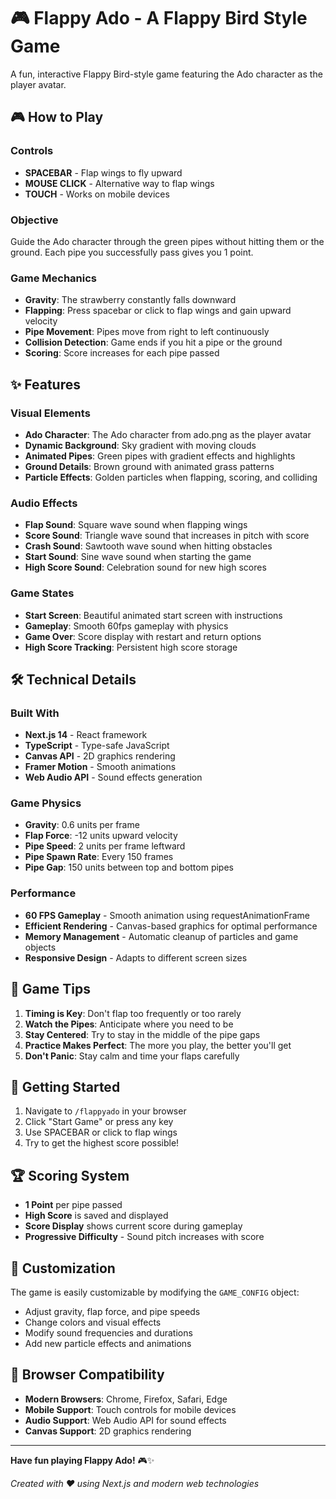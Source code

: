 # 🎮 Flappy Ado - A Flappy Bird Style Game

A fun, interactive Flappy Bird-style game featuring the Ado character as the player avatar.

## 🎮 How to Play

### Controls
- **SPACEBAR** - Flap wings to fly upward
- **MOUSE CLICK** - Alternative way to flap wings
- **TOUCH** - Works on mobile devices

### Objective
Guide the Ado character through the green pipes without hitting them or the ground. Each pipe you successfully pass gives you 1 point.

### Game Mechanics
- **Gravity**: The strawberry constantly falls downward
- **Flapping**: Press spacebar or click to flap wings and gain upward velocity
- **Pipe Movement**: Pipes move from right to left continuously
- **Collision Detection**: Game ends if you hit a pipe or the ground
- **Scoring**: Score increases for each pipe passed

## ✨ Features

### Visual Elements
- **Ado Character**: The Ado character from ado.png as the player avatar
- **Dynamic Background**: Sky gradient with moving clouds
- **Animated Pipes**: Green pipes with gradient effects and highlights
- **Ground Details**: Brown ground with animated grass patterns
- **Particle Effects**: Golden particles when flapping, scoring, and colliding

### Audio Effects
- **Flap Sound**: Square wave sound when flapping wings
- **Score Sound**: Triangle wave sound that increases in pitch with score
- **Crash Sound**: Sawtooth wave sound when hitting obstacles
- **Start Sound**: Sine wave sound when starting the game
- **High Score Sound**: Celebration sound for new high scores

### Game States
- **Start Screen**: Beautiful animated start screen with instructions
- **Gameplay**: Smooth 60fps gameplay with physics
- **Game Over**: Score display with restart and return options
- **High Score Tracking**: Persistent high score storage

## 🛠️ Technical Details

### Built With
- **Next.js 14** - React framework
- **TypeScript** - Type-safe JavaScript
- **Canvas API** - 2D graphics rendering
- **Framer Motion** - Smooth animations
- **Web Audio API** - Sound effects generation

### Game Physics
- **Gravity**: 0.6 units per frame
- **Flap Force**: -12 units upward velocity
- **Pipe Speed**: 2 units per frame leftward
- **Pipe Spawn Rate**: Every 150 frames
- **Pipe Gap**: 150 units between top and bottom pipes

### Performance
- **60 FPS Gameplay** - Smooth animation using requestAnimationFrame
- **Efficient Rendering** - Canvas-based graphics for optimal performance
- **Memory Management** - Automatic cleanup of particles and game objects
- **Responsive Design** - Adapts to different screen sizes

## 🎯 Game Tips

1. **Timing is Key**: Don't flap too frequently or too rarely
2. **Watch the Pipes**: Anticipate where you need to be
3. **Stay Centered**: Try to stay in the middle of the pipe gaps
4. **Practice Makes Perfect**: The more you play, the better you'll get
5. **Don't Panic**: Stay calm and time your flaps carefully

## 🚀 Getting Started

1. Navigate to `/flappyado` in your browser
2. Click "Start Game" or press any key
3. Use SPACEBAR or click to flap wings
4. Try to get the highest score possible!

## 🏆 Scoring System

- **1 Point** per pipe passed
- **High Score** is saved and displayed
- **Score Display** shows current score during gameplay
- **Progressive Difficulty** - Sound pitch increases with score

## 🎨 Customization

The game is easily customizable by modifying the `GAME_CONFIG` object:
- Adjust gravity, flap force, and pipe speeds
- Change colors and visual effects
- Modify sound frequencies and durations
- Add new particle effects and animations

## 🔧 Browser Compatibility

- **Modern Browsers**: Chrome, Firefox, Safari, Edge
- **Mobile Support**: Touch controls for mobile devices
- **Audio Support**: Web Audio API for sound effects
- **Canvas Support**: 2D graphics rendering

---

**Have fun playing Flappy Ado!** 🎮✨

*Created with ❤️ using Next.js and modern web technologies*
